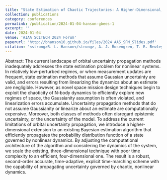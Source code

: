 ```yaml
---
title: "State Estimation of Chaotic Trajectories: A Higher-Dimensional, Grid-Based, Bayesian Approach to Uncertainty Propagation"
collection: publications
category: conferences
permalink: /publication/2024-01-04-hanson-gbees-1
excerpt: ''
date: 2024-01-04
venue: 'AIAA SCITECH 2024 Forum'
paperurl: 'http://bhanson10.github.io/files/2024_AAS_SFM_Slides.pdf'
citation: '<strong>B. L. Hanson</strong>, A. J. Rosengren, T. R. Bewley, &quot;State Estimation of Chaotic Trajectories: A Higher-Dimensional, Grid-Based, Bayesian Approach to Uncertainty Propagation&quot;, <i>AIAA SCITECH 2024 Forum</i>, AIAA, 2024.'
---
```


Abstract: The current landscape of orbital uncertainty propagation methods inadequately addresses the state estimation problem for nonlinear systems. In relatively low-perturbed regimes, or when measurement updates are frequent, state estimation methods that assume Gaussian uncertainty are valid, and errors resulting from linearizing the dynamics about an estimate are negligible. However, as novel space mission design techniques begin to exploit the chaoticity of N-body dynamics to efficiently explore new regimes of space, the Gaussianity assumption is often violated, and linearization errors accumulate. Uncertainty propagation methods that do not assume Gaussianity or linearize about an estimate are computationally expensive. Moreover, both classes of methods often disregard epistemic uncertainty, or the uncertainty of the model. To address the current limitations of orbital uncertainty propagation, we introduce a higher-dimensional extension to an existing Bayesian estimation algorithm that efficiently propagates the probability distribution function of a state governed by nonlinear dynamics. By adjusting the computational architecture of the algorithm and considering the dynamics of the system, we scale the existing, three-dimensional technique with poor time complexity to an efficient, four-dimensional one. The result is a robust, second-order accurate, time-adaptive, explicit time-marching scheme with the capability of propagating uncertainty governed by chaotic, nonlinear dynamics.

